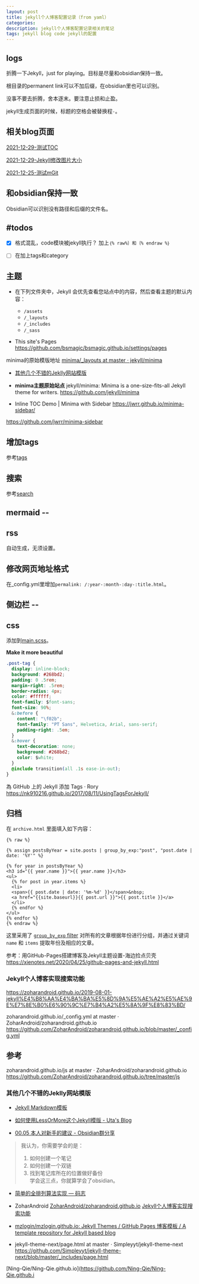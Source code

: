 ```yaml
---
layout: post
title: jekyll个人博客配置记录（from yaml）
categories: 
description: jekyll个人博客配置记录相关的笔记
tags: jekyll blog code jekyll的配置
---
```


## logs
折腾一下Jekyll，just for playing。目标是尽量和obsidian保持一致。

根目录的permanent link可以不加后缀，在obsidian里也可以识别。

没事不要去折腾，舍本逐末。要注意止损和止盈。

jekyll生成页面的时候，标题的空格会被替换程`-`。

## 相关blog页面
[2021-12-29-测试TOC](2021-12-29-测试TOC.md)

[2021-12-29-Jekyll修改图片大小](2021-12-29-Jekyll修改图片大小.md)

[2021-12-25-测试mGit](2021-12-25-测试mGit.md)

## 和obsidian保持一致
Obsidian可以识别没有路径和后缀的文件名。

## #todos
-  [x] 格式混乱，code模块被jekyll执行？
加上`｛% raw%｝和｛% endraw %｝`
-  [ ] 在加上tags和category



## 主题
- 在下列文件夹中，Jekyll 会优先查看您站点中的内容，然后查看主题的默认内容：
	-   `/assets`
	-   `/_layouts`
	-   `/_includes`
	-   `/_sass`

- This site's Pages
https://github.com/bsmagic/bsmagic.github.io/settings/pages

minima的原始模版地址
[minima/_layouts at master · jekyll/minima](https://github.com/jekyll/minima/tree/master/_layouts)

- [其他几个不错的Jeklly网站模版](#其他几个不错的Jeklly网站模版)

- **minima主题原始站点**
jekyll/minima: Minima is a one-size-fits-all Jekyll theme for writers.
https://github.com/jekyll/minima


- Inline TOC Demo | Minima with Sidebar
https://jwrr.github.io/minima-sidebar/

https://github.com/jwrr/minima-sidebar


## 增加tags
参考[tags](tags)

## 搜索
参考[search](../search)

## mermaid --

## rss
自动生成，无须设置。

## 修改网页地址格式
在_config.yml里增加`permalink: /:year-:month-:day-:title.html`。

## 侧边栏 --

## css 
添加到[main.scss](../assets/main.scss)。

**Make it more beautiful**


```css
.post-tag {
  display: inline-block;
  background: #268bd2;
  padding: 0 .5rem;
  margin-right: .5rem;
  border-radius: 4px;
  color: #ffffff;
  font-family: $font-sans;
  font-size: 90%;
  &:before {
    content: "\f02b";
    font-family: "PT Sans", Helvetica, Arial, sans-serif;
    padding-right: .5em;
  }
  &:hover {
    text-decoration: none;
    background: #268bd2;
    color: $white;
  }
  @include transition(all .1s ease-in-out);
}
```

為 GitHub 上的 Jekyll 添加 Tags · Rory
https://nk910216.github.io/2017/08/11/UsingTagsForJekyll/

## 归档 

在 `archive.html` 里面填入如下内容：


```jekyll template
{% raw %}

{% assign postsByYear = site.posts | group_by_exp:"post", "post.date | date: '%Y'" %}

{% for year in postsByYear %}
<h3 id="{{ year.name }}">{{ year.name }}</h3>
<ul>
  {% for post in year.items %}
  <li>
  <span>{{ post.date | date: '%m-%d' }}</span>&nbsp;
  <a href="{{site.baseurl}}{{ post.url }}">{{ post.title }}</a>
  </li>
  {% endfor %}
</ul>
{% endfor %}
{% endraw %} 

```



这里采用了 [`group_by_exp` filter](https://jekyllrb.com/docs/liquid/filters/) 对所有的文章根据年份进行分组，并通过关键词 `name` 和 `items` 提取年份及相应的文章。

参考：用GitHub-Pages搭建博客及Jekyll主题设置-海边捡点贝壳
https://xienotes.net/2020/04/25/github-pages-and-jekyll.html


### Jekyll个人博客实现搜索功能
https://zoharandroid.github.io/2019-08-01-jekyll%E4%B8%AA%E4%BA%BA%E5%8D%9A%E5%AE%A2%E5%AE%9E%E7%8E%B0%E6%90%9C%E7%B4%A2%E5%8A%9F%E8%83%BD/

zoharandroid.github.io/_config.yml at master · ZoharAndroid/zoharandroid.github.io
https://github.com/ZoharAndroid/zoharandroid.github.io/blob/master/_config.yml

## 参考

zoharandroid.github.io/js at master · ZoharAndroid/zoharandroid.github.io
https://github.com/ZoharAndroid/zoharandroid.github.io/tree/master/js

### 其他几个不错的Jeklly网站模版

- [Jekyll Markdown模板](http://blog.prince2015.club/2018/05/05/welcome-to-jekyll/)

- [如何使用LessOrMore这个Jekyll模版 - Uta's Blog](http://road2ai.info/2017/08/26/how-to-use-this-jekyll-theme/)

- [00.05 本人对新手的建议 - Obsidian群分享](http://jackiegeek.gitee.io/obsidian-chinese-help/00%20%E6%96%B0%E6%89%8B%E5%85%A5%E9%97%A8/00.05%20%E6%9C%AC%E4%BA%BA%E5%AF%B9%E6%96%B0%E6%89%8B%E7%9A%84%E5%BB%BA%E8%AE%AE/)
> 我认为，你需要学会的是：  
> 1. 如何创建一个笔记  
> 2. 如何创建一个双链  
> 3. 找到笔记库所在的位置做好备份  
> 学会这三点，你就算学会了obsidian。

- [简单的全排列算法实现 — 码志](https://mazhuang.org/2011/11/20/permutation/)

- ZoharAndroid
[ZoharAndroid/zoharandroid.github.io](https://github.com/ZoharAndroid/zoharandroid.github.io)
[Jekyll个人博客实现搜索功能](https://zoharandroid.github.io/2019-08-01-jekyll%E4%B8%AA%E4%BA%BA%E5%8D%9A%E5%AE%A2%E5%AE%9E%E7%8E%B0%E6%90%9C%E7%B4%A2%E5%8A%9F%E8%83%BD/)

- [mzlogin/mzlogin.github.io: Jekyll Themes / GitHub Pages 博客模板 / A template repository for Jekyll based blog](https://github.com/mzlogin/mzlogin.github.io)

- jekyll-theme-next/page.html at master · Simpleyyt/jekyll-theme-next
https://github.com/Simpleyyt/jekyll-theme-next/blob/master/_includes/page.html

[Ning-Qie/Ning-Qie.github.io](https://github.com/Ning-Qie/Ning-Qie.github.i